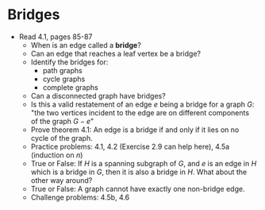 # Bridges

- Read 4.1, pages 85-87
    - When is an edge called a **bridge**?
    - Can an edge that reaches a leaf vertex be a bridge?
    - Identify the bridges for:
        - path graphs
        - cycle graphs
        - complete graphs
    - Can a disconnected graph have bridges?
    - Is this a valid restatement of an edge $e$ being a bridge for a graph $G$: "the two vertices incident to the edge are on different components of the graph $G-e$"
    - Prove theorem 4.1: An edge is a bridge if and only if it lies on no cycle of the graph.
    - Practice problems: 4.1, 4.2 (Exercise 2.9 can help here), 4.5a (induction on $n$)
    - True or False: If $H$ is a spanning subgraph of $G$, and $e$ is an edge in $H$ which is a bridge in $G$, then it is also a bridge in $H$. What about the other way around?
    - True or False: A graph cannot have exactly one non-bridge edge.
    - Challenge problems: 4.5b, 4.6
